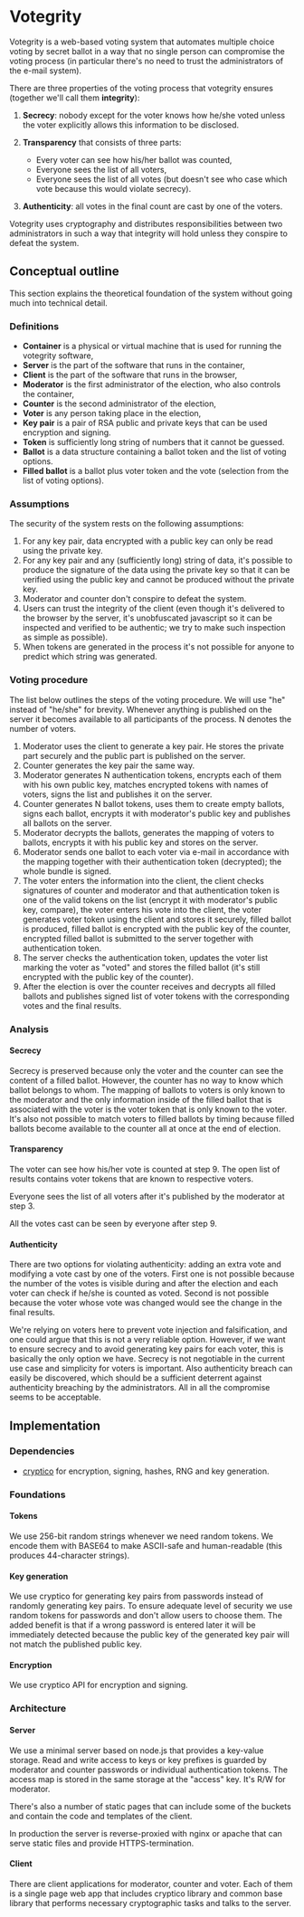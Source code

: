 # Votegrity

Votegrity is a web-based voting system
that automates multiple choice voting by secret ballot
in a way that no single person can compromise the voting process
(in particular there's no need to trust the administrators of the e-mail system).

There are three properties of the voting process that votegrity ensures
(together we'll call them **integrity**):

1. **Secrecy**: nobody except for the voter knows how he/she voted
   unless the voter explicitly allows this information to be disclosed.

2. **Transparency** that consists of three parts:
    * Every voter can see how his/her ballot was counted,
    * Everyone sees the list of all voters,
    * Everyone sees the list of all votes
      (but doesn't see who case which vote because this would violate secrecy).

3. **Authenticity**: all votes in the final count are cast by one of the voters.

Votegrity uses cryptography
and distributes responsibilities between two administrators
in such a way that integrity will hold
unless they conspire to defeat the system.

## Conceptual outline

This section explains the theoretical foundation of the system
without going much into technical detail.

### Definitions

* **Container** is a physical or virtual machine
  that is used for running the votegrity software,
* **Server** is the part of the software that runs in the container,
* **Client** is the part of the software that runs in the browser,
* **Moderator** is the first administrator of the election,
  who also controls the container,
* **Counter** is the second administrator of the election,
* **Voter** is any person taking place in the election,
* **Key pair** is a pair of RSA public and private keys
  that can be used encryption and signing.
* **Token** is sufficiently long string of numbers that it cannot be
  guessed.
* **Ballot** is a data structure containing a ballot token and
  the list of voting options.
* **Filled ballot** is a ballot plus voter token and the vote
  (selection from the list of voting options).

### Assumptions

The security of the system rests on the following assumptions:

1. For any key pair, data encrypted with a public key
   can only be read using the private key.
2. For any key pair and any (sufficiently long) string of data,
   it's possible to produce the signature of the data using the private key 
   so that it can be verified using the public key
   and cannot be produced without the private key.
3. Moderator and counter don't conspire to defeat the system.
4. Users can trust the integrity of the client
   (even though it's delivered to the browser by the server,
   it's unobfuscated javascript so it can be inspected
   and verified to be authentic; we try to make such inspection as
   simple as possible).
5. When tokens are generated in the process it's not possible
   for anyone to predict which string was generated.

### Voting procedure

The list below outlines the steps of the voting procedure.
We will use "he" instead of "he/she" for brevity.
Whenever anything is published on the server
it becomes available to all participants of the process.
N denotes the number of voters.

1. Moderator uses the client to generate a key pair. He stores the
   private part securely and the public part is published on the server.
2. Counter generates the key pair the same way.
3. Moderator generates N authentication tokens,
   encrypts each of them with his own public key,
   matches encrypted tokens with names of voters,
   signs the list and publishes it on the server.
4. Counter generates N ballot tokens, uses them to create empty ballots,
   signs each ballot, encrypts it with moderator's public key and
   publishes all ballots on the server.
5. Moderator decrypts the ballots, generates the mapping of voters
   to ballots, encrypts it with his public key and stores on the server.
6. Moderator sends one ballot to each voter via e-mail
   in accordance with the mapping
   together with their authentication token (decrypted);
   the whole bundle is signed.
7. The voter enters the information into the client,
   the client checks signatures of counter and moderator
   and that authentication token is one of the valid tokens
   on the list (encrypt it with moderator's public key, compare),
   the voter enters his vote into the client,
   the voter generates voter token using the client and stores it securely,
   filled ballot is produced,
   filled ballot is encrypted with the public key of the counter,
   encrypted filled ballot is submitted to the server
   together with authentication token.
8. The server checks the authentication token,
   updates the voter list marking the voter as "voted" and
   stores the filled ballot
   (it's still encrypted with the public key of the counter).
9. After the election is over the counter receives and decrypts all filled ballots
   and publishes signed list of voter tokens with the corresponding votes
   and the final results.

### Analysis

#### Secrecy

Secrecy is preserved because only the voter and the counter can see the content
of a filled ballot. However, the counter has no way to know which ballot belongs
to whom. The mapping of ballots to voters is only known to the moderator and
the only information inside of the filled ballot that is associated with the voter
is the voter token that is only known to the voter. It's also not possible to match
voters to filled ballots by timing because filled ballots become available
to the counter all at once at the end of election. 

#### Transparency

The voter can see how his/her vote is counted at step 9.
The open list of results contains voter tokens that are known to respective voters.

Everyone sees the list of all voters after it's published by the moderator at step 3.

All the votes cast can be seen by everyone after step 9.

#### Authenticity

There are two options for violating authenticity:
adding an extra vote and modifying a vote cast by one of the voters.
First one is not possible because the number of the votes is visible
during and after the election
and each voter can check if he/she is counted as voted.
Second is not possible because the voter whose vote was changed would see the
change in the final results.

We're relying on voters here to prevent vote injection and falsification,
and one could argue that this is not a very reliable option.
However, if we want to ensure secrecy and to avoid generating key pairs for each voter,
this is basically the only option we have.
Secrecy is not negotiable in the current use case and simplicity for voters is important.
Also authenticity breach can easily be discovered,
which should be a sufficient deterrent against
authenticity breaching by the administrators.
All in all the compromise seems to be acceptable.

## Implementation

### Dependencies

* [cryptico](https://github.com/wwwtyro/cryptico)
  for encryption, signing, hashes, RNG and key generation.

### Foundations

#### Tokens

We use 256-bit random strings whenever we need random tokens. We encode them
with BASE64 to make ASCII-safe and human-readable (this produces 44-character strings).

#### Key generation

We use cryptico for generating key pairs from passwords
instead of randomly generating key pairs.
To ensure adequate level of security we use random tokens for passwords
and don't allow users to choose them. The added benefit is that if a wrong password
is entered later it will be immediately detected because the public key
of the generated key pair will not match the published public key.

#### Encryption

We use cryptico API for encryption and signing.

### Architecture

#### Server

We use a minimal server based on node.js that provides a key-value storage.
Read and write access to keys or key prefixes
is guarded by moderator and counter passwords
or individual authentication tokens.
The access map is stored in the same storage at the "access" key.
It's R/W for moderator.

There's also a number of static pages that can include some of the buckets
and contain the code and templates of the client.

In production the server is reverse-proxied with nginx or apache that
can serve static files and provide HTTPS-termination.

#### Client

There are client applications for moderator, counter and voter.
Each of them is a single page web app that includes cryptico library
and common base library that performs necessary cryptographic tasks
and talks to the server.